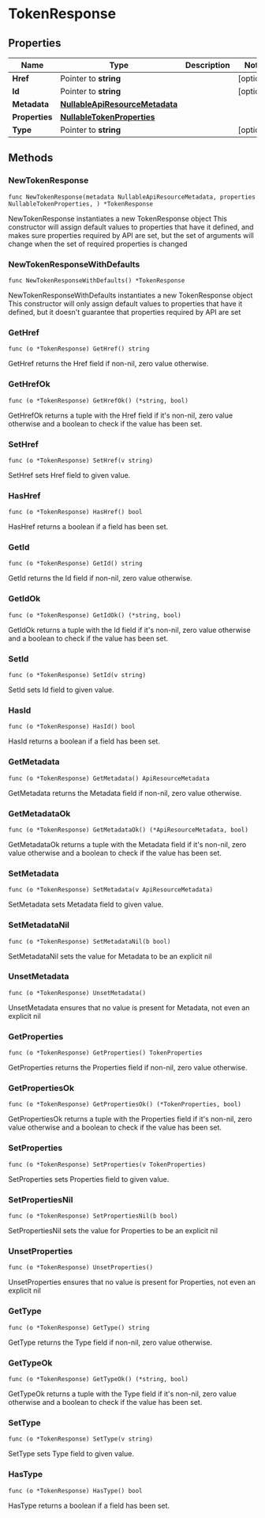 # TokenResponse

## Properties

|Name | Type | Description | Notes|
|------------ | ------------- | ------------- | -------------|
|**Href** | Pointer to **string** |  | [optional] |
|**Id** | Pointer to **string** |  | [optional] |
|**Metadata** | [**NullableApiResourceMetadata**](ApiResourceMetadata.md) |  | |
|**Properties** | [**NullableTokenProperties**](TokenProperties.md) |  | |
|**Type** | Pointer to **string** |  | [optional] |

## Methods

### NewTokenResponse

`func NewTokenResponse(metadata NullableApiResourceMetadata, properties NullableTokenProperties, ) *TokenResponse`

NewTokenResponse instantiates a new TokenResponse object
This constructor will assign default values to properties that have it defined,
and makes sure properties required by API are set, but the set of arguments
will change when the set of required properties is changed

### NewTokenResponseWithDefaults

`func NewTokenResponseWithDefaults() *TokenResponse`

NewTokenResponseWithDefaults instantiates a new TokenResponse object
This constructor will only assign default values to properties that have it defined,
but it doesn't guarantee that properties required by API are set

### GetHref

`func (o *TokenResponse) GetHref() string`

GetHref returns the Href field if non-nil, zero value otherwise.

### GetHrefOk

`func (o *TokenResponse) GetHrefOk() (*string, bool)`

GetHrefOk returns a tuple with the Href field if it's non-nil, zero value otherwise
and a boolean to check if the value has been set.

### SetHref

`func (o *TokenResponse) SetHref(v string)`

SetHref sets Href field to given value.

### HasHref

`func (o *TokenResponse) HasHref() bool`

HasHref returns a boolean if a field has been set.

### GetId

`func (o *TokenResponse) GetId() string`

GetId returns the Id field if non-nil, zero value otherwise.

### GetIdOk

`func (o *TokenResponse) GetIdOk() (*string, bool)`

GetIdOk returns a tuple with the Id field if it's non-nil, zero value otherwise
and a boolean to check if the value has been set.

### SetId

`func (o *TokenResponse) SetId(v string)`

SetId sets Id field to given value.

### HasId

`func (o *TokenResponse) HasId() bool`

HasId returns a boolean if a field has been set.

### GetMetadata

`func (o *TokenResponse) GetMetadata() ApiResourceMetadata`

GetMetadata returns the Metadata field if non-nil, zero value otherwise.

### GetMetadataOk

`func (o *TokenResponse) GetMetadataOk() (*ApiResourceMetadata, bool)`

GetMetadataOk returns a tuple with the Metadata field if it's non-nil, zero value otherwise
and a boolean to check if the value has been set.

### SetMetadata

`func (o *TokenResponse) SetMetadata(v ApiResourceMetadata)`

SetMetadata sets Metadata field to given value.


### SetMetadataNil

`func (o *TokenResponse) SetMetadataNil(b bool)`

 SetMetadataNil sets the value for Metadata to be an explicit nil

### UnsetMetadata
`func (o *TokenResponse) UnsetMetadata()`

UnsetMetadata ensures that no value is present for Metadata, not even an explicit nil
### GetProperties

`func (o *TokenResponse) GetProperties() TokenProperties`

GetProperties returns the Properties field if non-nil, zero value otherwise.

### GetPropertiesOk

`func (o *TokenResponse) GetPropertiesOk() (*TokenProperties, bool)`

GetPropertiesOk returns a tuple with the Properties field if it's non-nil, zero value otherwise
and a boolean to check if the value has been set.

### SetProperties

`func (o *TokenResponse) SetProperties(v TokenProperties)`

SetProperties sets Properties field to given value.


### SetPropertiesNil

`func (o *TokenResponse) SetPropertiesNil(b bool)`

 SetPropertiesNil sets the value for Properties to be an explicit nil

### UnsetProperties
`func (o *TokenResponse) UnsetProperties()`

UnsetProperties ensures that no value is present for Properties, not even an explicit nil
### GetType

`func (o *TokenResponse) GetType() string`

GetType returns the Type field if non-nil, zero value otherwise.

### GetTypeOk

`func (o *TokenResponse) GetTypeOk() (*string, bool)`

GetTypeOk returns a tuple with the Type field if it's non-nil, zero value otherwise
and a boolean to check if the value has been set.

### SetType

`func (o *TokenResponse) SetType(v string)`

SetType sets Type field to given value.

### HasType

`func (o *TokenResponse) HasType() bool`

HasType returns a boolean if a field has been set.


